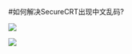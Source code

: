 <!-- --- tag:  云主机 vps linux -->
#如何解决SecureCRT出现中文乱码?







![](http://kb.51hosting.com/_media/kb/12.png)



![](http://kb.51hosting.com/_media/kb/2.png)